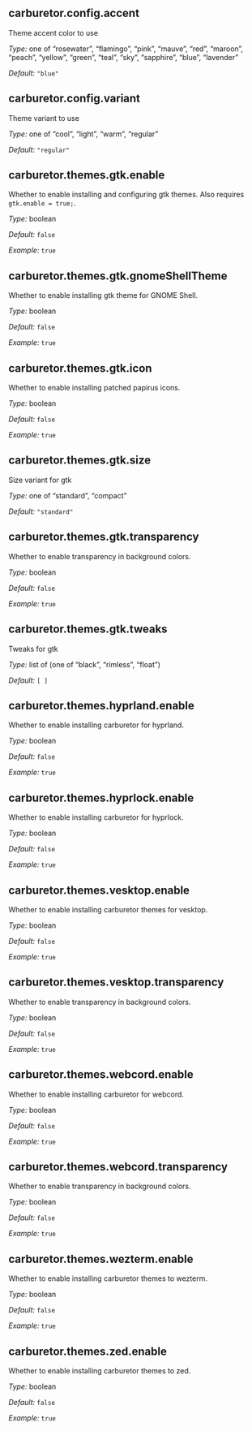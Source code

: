 ## carburetor\.config\.accent

Theme accent color to use



*Type:*
one of “rosewater”, “flamingo”, “pink”, “mauve”, “red”, “maroon”, “peach”, “yellow”, “green”, “teal”, “sky”, “sapphire”, “blue”, “lavender”



*Default:*
` "blue" `



## carburetor\.config\.variant



Theme variant to use



*Type:*
one of “cool”, “light”, “warm”, “regular”



*Default:*
` "regular" `



## carburetor\.themes\.gtk\.enable



Whether to enable installing and configuring gtk themes\. Also requires `gtk.enable = true;`\.



*Type:*
boolean



*Default:*
` false `



*Example:*
` true `



## carburetor\.themes\.gtk\.gnomeShellTheme



Whether to enable installing gtk theme for GNOME Shell\.



*Type:*
boolean



*Default:*
` false `



*Example:*
` true `



## carburetor\.themes\.gtk\.icon



Whether to enable installing patched papirus icons\.



*Type:*
boolean



*Default:*
` false `



*Example:*
` true `



## carburetor\.themes\.gtk\.size



Size variant for gtk



*Type:*
one of “standard”, “compact”



*Default:*
` "standard" `



## carburetor\.themes\.gtk\.transparency



Whether to enable transparency in background colors\.



*Type:*
boolean



*Default:*
` false `



*Example:*
` true `



## carburetor\.themes\.gtk\.tweaks



Tweaks for gtk



*Type:*
list of (one of “black”, “rimless”, “float”)



*Default:*
` [ ] `



## carburetor\.themes\.hyprland\.enable



Whether to enable installing carburetor for hyprland\.



*Type:*
boolean



*Default:*
` false `



*Example:*
` true `



## carburetor\.themes\.hyprlock\.enable



Whether to enable installing carburetor for hyprlock\.



*Type:*
boolean



*Default:*
` false `



*Example:*
` true `



## carburetor\.themes\.vesktop\.enable



Whether to enable installing carburetor themes for vesktop\.



*Type:*
boolean



*Default:*
` false `



*Example:*
` true `



## carburetor\.themes\.vesktop\.transparency



Whether to enable transparency in background colors\.



*Type:*
boolean



*Default:*
` false `



*Example:*
` true `



## carburetor\.themes\.webcord\.enable



Whether to enable installing carburetor for webcord\.



*Type:*
boolean



*Default:*
` false `



*Example:*
` true `



## carburetor\.themes\.webcord\.transparency



Whether to enable transparency in background colors\.



*Type:*
boolean



*Default:*
` false `



*Example:*
` true `



## carburetor\.themes\.wezterm\.enable



Whether to enable installing carburetor themes to wezterm\.



*Type:*
boolean



*Default:*
` false `



*Example:*
` true `



## carburetor\.themes\.zed\.enable



Whether to enable installing carburetor themes to zed\.



*Type:*
boolean



*Default:*
` false `



*Example:*
` true `
